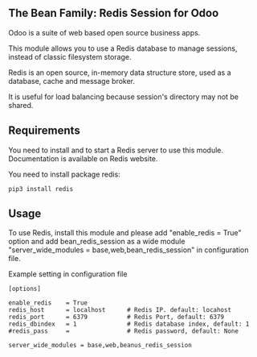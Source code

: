 The Bean Family: Redis Session for Odoo
----

Odoo is a suite of web based open source business apps.

This module allows you to use a Redis database to manage sessions, instead of classic filesystem storage.

Redis is an open source, in-memory data structure store, used as a database, cache and message broker.

It is useful for load balancing because session's directory may not be shared.



Requirements
-------------------------

You need to install and to start a Redis server to use this module. Documentation is available on Redis website.

You need to install package redis:
````
pip3 install redis
````
    

Usage
-------------------------
To use Redis, install this module and please add "enable_redis = True" option and add bean_redis_session as a wide module "server_wide_modules = base,web,bean_redis_session" in configuration file.

Example setting in configuration file

````
[options]

enable_redis    = True
redis_host      = localhost      # Redis IP. default: locahost
redis_port      = 6379           # Redis Port, default: 6379
redis_dbindex   = 1              # Redis database index, default: 1
#redis_pass     =                # Redis password, default: None

server_wide_modules = base,web,beanus_redis_session
````


